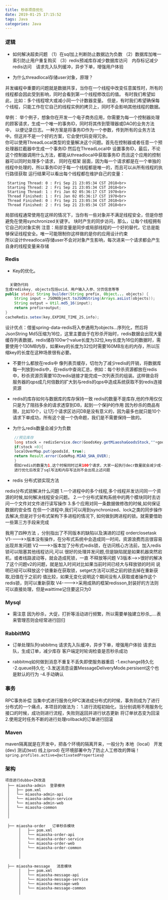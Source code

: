```yaml
---
title: 秒杀项目优化
date: 2019-01-25 17:15:52
tags: Java
categories: Java
---
```



### 逻辑
* 如何解决超卖问题
（1）在sql加上判断防止数据边为负数 
（2）数据库加唯一索引防止用户重复购买
（3）redis预减库存减少数据库访问　内存标记减少redis访问　请求先入队列缓冲，异步下单，增强用户体验

* 为什么threadlocal存储user对象，原理？

并发编程中重要的问题就是数据共享，当你在一个线程中改变任意属性时，所有的线程都会因此受到影响，同时会看到第一个线程修改后的值。
有时我们希望如此，比如：多个线程增大或减小同一个计数器变量。
但是，有时我们希望确保每个线程，只能工作在它自己的线程实例的拷贝上，同时不会影响其他线程的数据。

举例： 举个例子，想象你在开发一个电子商务应用，你需要为每一个控制器处理的顾客请求，生成一个唯一的事务ID，同时将其传到管理器或DAO的业务方法中，
以便记录日志。一种方案是将事务ID作为一个参数，传到所有的业务方法中。但这并不是一个好的方案，它会使代码变得冗余。   
你可以使用ThreadLocal类型的变量解决这个问题。首先在控制器或者任意一个预处理器拦截器中生成一个事务ID
然后在ThreadLocal中 设置事务ID，最后，不论这个控制器调用什么方法，都能从threadlocal中获取事务ID
而且这个应用的控制器可以同时处理多个请求，
同时在框架 层面，因为每一个请求都是在一个单独的线程中处理的，所以事务ID对于每一个线程都是唯一的，而且可以从所有线程的执行路径获取
运行结果可以看出每个线程都在维护自己的变量：
```
 Starting Thread: 0 : Fri Sep 21 23:05:34 CST 2018<br>
 Starting Thread: 2 : Fri Sep 21 23:05:34 CST 2018<br>
 Starting Thread: 1 : Fri Jan 02 05:36:17 CST 1970<br>
 Thread Finished: 1 : Fri Jan 02 05:36:17 CST 1970<br>
 Thread Finished: 0 : Fri Sep 21 23:05:34 CST 2018<br>
 Thread Finished: 2 : Fri Sep 21 23:05:34 CST 2018<br>
``` 
 局部线程通常使用在这样的情况下，当你有一些对象并不满足线程安全，但是你想避免在使用synchronized关键字。
 块时产生的同步访问，那么，让每个线程拥有它自己的对象实例
 注意：局部变量是同步或局部线程的一个好的替代，它总是能够保证线程安全。唯一可能限制你这样做的是你的应用设计约束<br>
 所以设计threadlocal存储user不会对对象产生影响，每次进来一个请求都会产生自身的线程变量来存储


### Redis

* Key的优化。

```java

  关键伪代码
生成rediskey, objects包括ucid、用户输入入参、分页信息等等
public static String builder(String prefix, Object... objects) {
    String input = JSONObject.toJSONString(Arrays.asList(objects));
    String output = Util.md5_16(input);
    return prefix+output;
}
cacheRedis.setex(key,EXPIRE_TIME_2S,info);
```
 设计优点：借鉴spring-data-redis将入参通用为objects...序列化，然后将JsonString Md5压缩为16位，这里主要由于在秒杀开始时，redis数据会出现大量缓存列表数据，redis储存100w个value长度为32位,key长度为16位的数据时，需要使用个130MB内存，如果key的长度为32位时需要160MB左右的内存，所以压缩key的长度在这种场景很有必要。

* 不要什么都放在redis中
像列表页缓存，切勿为了减少redis的开销，将数据库每一列放到redis中，在redis中查询汇总，例如：每个秒杀资源都放在redis中，秒杀资源页需要10次redis链接才能完成一次列表页的组装。这样做会将服务器的qps成几何倍数的扩大到与redis的qps中造成系统获取不到redis连接资源

* redis的库存如何与数据库的库存保持一致
redis的数量不是库存,他的作用仅仅只是为了阻挡多余的请求透穿到DB，起到一个保护的作用
因为秒杀的商品有限，比如10个，让1万个请求区访问DB是没有意义的，因为最多也就只能10个
请求下单成功，所有这个是一个伪命题，我们是不需要保持一致的。

* 为什么redis数量会减少为负数
```java
    //预见库存
    long stock = redisService.decr(GoodsKey.getMiaoshaGoodsStock,""+goodsId) ;
	if(stock <0){
    localOverMap.put(goodsId, true);
	return Result.error(CodeMsg.MIAO_SHA_OVER);
	}
	假如redis的数量为1,这个时候同时过来100个请求，大家一起执行decr数量就会减少成-99这个是正常的
	进行优化后改变了sql写法和内存写法则不会出现上述问题
```

* redis 分布式锁实现方法

redis分布式锁解决什么问题
1.一个进程中的多个线程,多个线程并发访问同一个资源的时候,如何解决线程安全问题。
2.一个分布式架构系统中的两个模块同时去访问一个文件对文件进行读写操作
3.多个应用对同一条数据做修改的时候,如何保证数据的安全性
在但一个进程中,我们可以用到synchronized、lock之类的同步操作去解决,但是对于分布式架构下多进程的情况下,
如何做到跨进程的锁。就需要借助一些第三方手段来完成

我用了四种方法 ，分别指出了不同版本的缺陷以及演进的过程 orderclosetask
V1---->>版本没有操作，在分布式系统中会造成同一时间，资源浪费而且很容易出现并发问题
V2--->>版本加了分布式redis锁，在访问核心方法前，加入redis锁可以阻塞其他线程访问,可以
很好的处理并发问题,但是缺陷就是如果机器突然宕机，或者线路波动等，就会造成死锁，一直
不释放等问题
V3版本-->>很好的解决了这个问题v2的问题，就是加入时间对比如果当前时间已经大与释放锁的时间
说明已经可以释放这个锁重新在获取锁，setget方法可以把之前的锁去掉在重新获取,旧值在于之前的
值比较，如果无变化说明这个期间没有人获取或者操作这个redis锁，则可以重新获取
V4---->>采用成熟的框架redisson,封装好的方法则可以直接处理，但是waittime记住要这只为0


### Mysql

* 需注意 因为秒杀，大促，打折等活动进行频繁，所以需要单独建立秒杀_....表来管理否则会经常进行回归

### RabbitMQ

* 订单处理队列rabbitmq
 请求先入队缓冲，异步下单，增强用户体验
 请求出队，生成订单，减少库存
 客户端定时轮询检查是否秒杀成功 

* rabbitmq如何做到消息不重复不丢失即使服务器重启
 -1.exchange持久化
 -2.queue持久化
 -3.发送消息设置MessageDeliveryMode.persisent这个也是默认的行为
 -4.手动确认


### 事务
 RPC事务补偿
当集中式进行服务化RPC演进成分布式的时候，事务则成为了进行分布式的一个痛点，本项目的做法为：
1.进行流程初始化，当分别调用不用服务化接口的时候，成功则进行流程，失败则返回并进行状态更新
将订单状态变为回滚
2.使用定时任务不断的进行处理rollback的订单进行回滚

### Maven

maven隔离就是在开发中，把各个环境的隔离开来，一般分为 
 本地（local）
 开发(dev)
 测试(test)
 线上(prod)
 在环境部署中为了防止人工修改的弊端！
    ` spring.profiles.active=@activatedProperties@`



### 架构
```
项目进行dubbo+ZK改造
 ├── miaosha-admin  登录模块
 │   ├── pom.xml
 │   └── miaosha-admin-api
 │   └── miaosha-admin-service
 │   └── miaosha-admin-web
 │   └── miaosha-common
 │   
 │   
 
 ├── miaosha-order   订单秒杀模块
      │   ├── pom.xml
      │   └── miaosha-order-api
      │   └── miaosha-order-service
      │   └── miaosha-order-web
      │   └── miaosha-order-common
      │   
      │   
 
 ├── miaosha-message   消息模块
      │   ├── pom.xml
      │   └── miaosha-message-api
      │   └── miaosha-message-service
      │   └── miaosha-message-web
      │   └── miaosha-message-common
      │   

```


